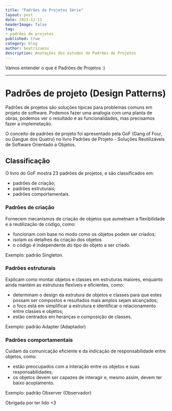 ```yaml
---
title: "Padrões de Projetos Série"
layout: post
date: 2021-12-11
headerImage: false
tag:
- padrões de projetos
published: true
category: blog
author: beatrizuezu
description: Anotações dos estudos de Padrões de Projetos
---
```


Vamos entender o que é Padrões de Projetos :)

---


# Padrões de projeto (Design Patterns)

Padrões de projetos são soluções típicas para problemas comuns em projeto de software. Podemos fazer uma analogia com uma planta de obras, podemos ver o resultado e as funcionalidades, mas precisamos fazer a implemetação.

O conceito de padrões de projeto foi apresentado pela GoF (Gang of Four, ou Gangue dos Quatro) no livro Padrões de Projeto - Soluções Reutilizáveis de Software Orientado a Objetos.


## Classificação 

O livro do GoF mostra 23 padrões de projetos, e são classificados em:

- padrões de criação;
- padrões estruturais;
- padrões comportamentais.

### Padrões de criação

Fornecem mecanismos de criação de objetos que aumetnam a flexibilidade e a reutilização de código, como:
- funcionam com base no modo como os objetos podem ser criados;
- isolam os detalhes da criação dos objetos
- o código é independente do tipo do objeto a ser criado.

Exemplo: padrão Singleton.


### Padrões estruturais

Explicam como montar objetos e classes em estruturas maiores, enquanto ainda mantém as estruturas flexíveis e eficientes, como:
- determinam o design da estrutura de objetos e classes para que estes possam ser compostos e resultados mais amplos sejam alcançados;
-  o foco está em simplificar a estrutura e identificar o relacionamento entre classes e objetos;
-  estão centrados em heranças e composição de classes.

Exemplo: padrão Adapter (Adaptador)

### Padrões comportamentais

Cuidam da comunicação eficiente e da indicação de responsabilidade entre objetos, como:
- estão preocupados com a interação entre os objetos e suas responsabilidades;
- os objetos devem ser capazes de interagir e, mesmo assim, devem ter baixo acoplamento.

Exemplo: padrão Observer (Observador)

Obrigada por ter lido <3
